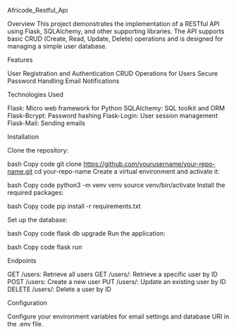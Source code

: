 Africode_Restful_Api

Overview This project demonstrates the implementation of a RESTful API using Flask, SQLAlchemy, and other supporting libraries. The API supports basic CRUD (Create, Read, Update, Delete) operations and is designed for managing a simple user database.

Features

User Registration and Authentication CRUD Operations for Users Secure Password Handling Email Notifications

Technologies Used

Flask: Micro web framework for Python SQLAlchemy: SQL toolkit and ORM Flask-Bcrypt: Password hashing Flask-Login: User session management Flask-Mail: Sending emails

Installation

Clone the repository:

bash Copy code git clone https://github.com/yourusername/your-repo-name.git cd your-repo-name Create a virtual environment and activate it:

bash Copy code python3 -m venv venv source venv/bin/activate Install the required packages:

bash Copy code pip install -r requirements.txt

Set up the database:

bash Copy code flask db upgrade Run the application:

bash Copy code flask run

Endpoints

GET /users: Retrieve all users GET /users/: Retrieve a specific user by ID POST /users: Create a new user PUT /users/: Update an existing user by ID DELETE /users/: Delete a user by ID

Configuration

Configure your environment variables for email settings and database URI in the .env file.

